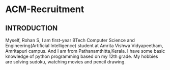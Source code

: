 # ACM-Recruitment
## INTRODUCTION
Myself, Rohan S, I am first-year BTech Computer Science and Engineering(Artificial Intelligence) 
student at Amrita Vishwa Vidyapeetham, Amritapuri campus. And I am from Pathanamthitta,Kerala. I 
have some basic knowledge of python programming based on my 12th grade. My hobbies are solving
sudoku, watching movies and pencil drawing. 

